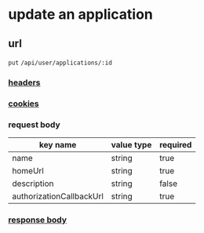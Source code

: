 # update an application

## url

`put` `/api/user/applications/:id`

### [headers](../request/headers.html)

### [cookies](../request/cookies.html)

### request body

key name | value type | required
--- | --- | ---
name | string | true
homeUrl | string | true
description | string | false
authorizationCallbackUrl | string | true

### [response body](../response.html)
